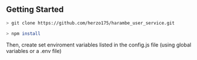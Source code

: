 ## Getting Started

``` bash
> git clone https://github.com/herzo175/harambe_user_service.git

> npm install
````

Then, create set enviroment variables listed in the config.js file (using global variables or a .env file)